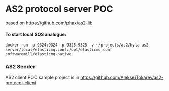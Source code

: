# AS2 protocol server POC

based on https://github.com/phax/as2-lib

#### To start local SQS analogue:
`docker run -p 9324:9324 -p 9325:9325 -v ~/projects/as2/hyla-as2-server/local/elasticmq.conf:/opt/elasticmq.conf softwaremill/elasticmq-native`

### AS2 Sender
AS2 client POC sample project is in https://github.com/AlekseiTokarev/as2-protocol-client
